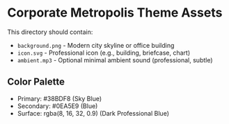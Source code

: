 # Corporate Metropolis Theme Assets

This directory should contain:
- `background.png` - Modern city skyline or office building
- `icon.svg` - Professional icon (e.g., building, briefcase, chart)
- `ambient.mp3` - Optional minimal ambient sound (professional, subtle)

## Color Palette
- Primary: #38BDF8 (Sky Blue)
- Secondary: #0EA5E9 (Blue)
- Surface: rgba(8, 16, 32, 0.9) (Dark Professional Blue)
